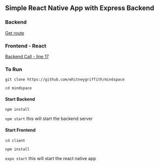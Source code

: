 ## Simple React Native App with Express Backend 


### Backend

[Get route](/backend/index.js)

### Frontend - React

[Backend Call - line 17](../client/src/App.js)

### To Run

```git clone https://github.com/whitneygriffith/mindspace```

```cd mindspace```

#### Start Backend

```npm install```

```npm start``` this will start the backend server

#### Start Frontend

```cd client```

```npm install```

```expo start``` this will start the react native app


